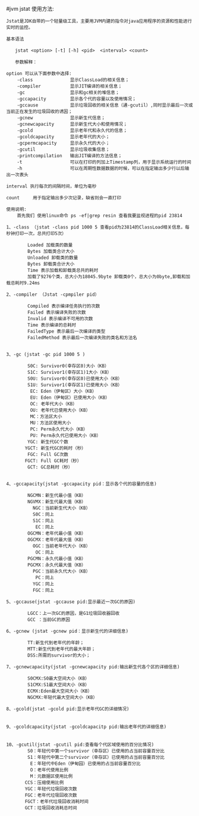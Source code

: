 

#jvm jstat 使用方法:

    Jstat是JDK自带的一个轻量级工具，主要用JVM内建的指令对java应用程序的资源和性能进行实时的监控。

    基本语法

    　　jstat <option> [-t] [-h] <pid>  <interval> <count>

    　　参数解释：

    option 可以从下面参数中选择:
        -class              显示ClassLoad的相关信息；
        -compiler           显示JIT编译的相关信息；
        -gc                 显示和gc相关的堆信息；
        -gccapacity         显示各个代的容量以及使用情况；
        -gccause            显示垃圾回收的相关信息（通-gcutil）,同时显示最后一次或当前正在发生的垃圾回收的诱因；
        -gcnew              显示新生代信息；
        -gcnewcapacity      显示新生代大小和使用情况；
        -gcold              显示老年代和永久代的信息；
        -gcoldcapacity      显示老年代的大小；
        -gcpermcapacity     显示永久代的大小；
        -gcutil             显示垃圾收集信息；
        -printcompilation   输出JIT编译的方法信息；
        -t                  可以在打印的列加上Timestamp列，用于显示系统运行的时间
        -h                  可以在周期性数据数据的时候，可以在指定输出多少行以后输出一次表头

    interval 执行每次的间隔时间，单位为毫秒

    count     用于指定输出多少次记录，缺省则会一直打印

    使用说明:
        首先我们 使用linux命令 ps -ef|grep resin 查看我要监视进程的pid 23814

    1、-class （jstat -class pid 1000 5 查看pid为23814的ClassLoad相关信息，每秒钟打印一次，总共打印5次）

            Loaded 加载类的数量
            Bytes 加载类合计大小
            Unloaded 卸载类的数量
            Bytes 卸载类合计大小
            Time 表示加载和卸载类总共的耗时
            加载了9276个类，总大小为18045.9byte 卸载类0个，总大小为0byte,卸载和加载总耗时9.24ms

    2、-compiler （Jstat -cpmpiler pid）

            Compiled 表示编译任务执行的次数
            Failed 表示编译失败的次数
            Invalid 表示编译不可用的次数
            Time 表示编译的总耗时
            FailedType 表示最后一次编译的类型
            FailedMethod 表示最后一次编译失败的类名和方法名


    3、-gc (jstat -gc pid 1000 5 )

            S0C: Survivor0(幸存区0)大小（KB）
            S1C: Survivor1(幸存区1)1大小（KB）
            S0U: Survivor0(幸存区0)已使用大小（KB）
            S1U: Survivor1(幸存区1)已使用大小（KB）
             EC: Eden（伊甸区）大小（KB）
             EU: Eden（伊甸区）已使用大小（KB）
             OC: 老年代大小（KB）
             OU: 老年代已使用大小（KB）
             MC：方法区大小
             MU：方法区使用大小
             PC: Perm永久代大小（KB）
             PU: Perm永久代已使用大小（KB）
            YGC: 新生代GC个数
           YGCT: 新生代GC的耗时（秒）
            FGC: Full GC次数
           FGCT: Full GC耗时（秒）
            GCT: GC总耗时（秒）　


    4、-gccapacity(jstat -gccapacity pid：显示各个代的容量的信息)

            NGCMN：新生代最小值（KB）
            NGVMX：新生代最大值（KB）
              NGC：当前新生代大小（KB）
              S0C：同上
              S1C：同上
               EC：同上
            OGCMN：老年代最小值（KB）
            OGCMX：老年代最大值（KB）
              OGC：当前老年代大小（KB）
               OC：同上
            PGCMN：永久代最小值（KB）
            PGCMX：永久代最大值（KB）
              PGC：当前永久代大小（KB）
               PC：同上
              YGC：同上
              FGC：同上

    5、-gccause(jstat -gccause pid:显示最近一次GC的原因)

            LGCC：上一次GC的原因，是G1垃圾回收器回收
            GCC ：当前GC的原因

    6、-gcnew (jstat -gcnew pid：显示新生代的详细信息)

            TT:新生代到老年代的年龄；
            MTT:新生代到老年代的最大年龄；
            DSS:所需的survivor的大小；

    7、-gcnewcapacity(jstat -gcnewcapacity pid:输出新生代各个区的详细信息)

            S0CMX:S0最大空间大小（KB）
            S1CMX:S1最大空间大小（KB）
            ECMX:Eden最大空间大小（KB）
            NGCMX:年轻代最大空间大小（KB）

    8、-gcold(jstat -gcold pid:显示老年代GC的详细情况)

    　　
    9、-gcoldcapacity(jstat -gcoldcapacitp pid:输出老年代的详细信息)

    　　
    10、-gcutil(jstat -gcutil pid:查看每个代区域使用的百分比情况)
            S0：年轻代中第一个survivor（幸存区）已使用的占当前容量百分比
            S1：年轻代中第二个survivor（幸存区）已使用的占当前容量百分比
             E：年轻代中Eden（伊甸园）已使用的占当前容量百分比
             O：老年代使用比例
             M：元数据区使用比例
           CCS：压缩使用比例
           YGC：年轻代垃圾回收次数
           FGC：老年代垃圾回收次数
           FGCT：老年代垃圾回收消耗时间
           GCT：垃圾回收消耗总时间

    　



